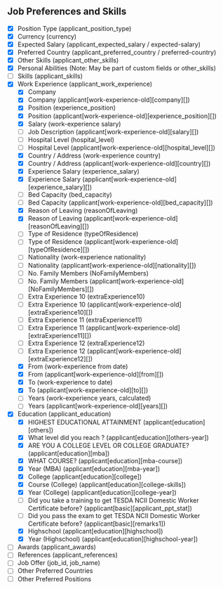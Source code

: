 ## Job Preferences and Skills
- [x] Position Type (applicant_position_type)
- [x] Currency (currency)
- [x] Expected Salary (applicant_expected_salary / expected-salary)
- [x] Preferred Country (applicant_preferred_country / preferred-country)
- [x] Other Skills (applicant_other_skills)
- [x] Personal Abilities (Note: May be part of custom fields or other_skills)
- [ ] Skills (applicant_skills)
- [x] Work Experience (applicant_work_experience)
    - [x] Company
    - [x] Company (applicant[work-experience-old][company][])
    - [x] Position (experience_position)
    - [x] Position (applicant[work-experience-old][experience_position][])
    - [x] Salary (work-experience salary)
    - [ ] Job Description (applicant[work-experience-old][salary][])
    - [ ] Hospital Level (hospital_level)
    - [ ] Hospital Level (applicant[work-experience-old][hospital_level][])
    - [x] Country / Address (work-experience country)
    - [x] Country / Address (applicant[work-experience-old][country][])
    - [x] Experience Salary (experience_salary)
    - [x] Experience Salary (applicant[work-experience-old][experience_salary][])
    - [ ] Bed Capacity (bed_capacity)
    - [ ] Bed Capacity (applicant[work-experience-old][bed_capacity][])
    - [x] Reason of Leaving (reasonOfLeaving)
    - [x] Reason of Leaving (applicant[work-experience-old][reasonOfLeaving][])
    - [ ] Type of Residence (typeOfResidence)
    - [ ] Type of Residence (applicant[work-experience-old][typeOfResidence][])
    - [ ] Nationality (work-experience nationality)
    - [ ] Nationality (applicant[work-experience-old][nationality][])
    - [ ] No. Family Members (NoFamilyMembers)
    - [ ] No. Family Members (applicant[work-experience-old][NoFamilyMembers][])
    - [ ] Extra Experience 10 (extraExperience10)
    - [ ] Extra Experience 10 (applicant[work-experience-old][extraExperience10][])
    - [ ] Extra Experience 11 (extraExperience11)
    - [ ] Extra Experience 11 (applicant[work-experience-old][extraExperience11][])
    - [ ] Extra Experience 12 (extraExperience12)
    - [ ] Extra Experience 12 (applicant[work-experience-old][extraExperience12][])
    - [x] From (work-experience from date)
    - [x] From (applicant[work-experience-old][from][])
    - [x] To (work-experience to date)
    - [x] To (applicant[work-experience-old][to][])
    - [ ] Years (work-experience years, calculated)
    - [ ] Years (applicant[work-experience-old][years][])
- [x] Education (applicant_education)
    - [x] HIGHEST EDUCATIONAL ATTAINMENT (applicant[education][others])
    - [x] What level did you reach ? (applicant[education][others-year])
    - [x] ARE YOU A COLLEGE LEVEL OR COLLEGE GRADUATE? (applicant[education][mba])
    - [x] WHAT COURSE? (applicant[education][mba-course])
    - [x] Year (MBA) (applicant[education][mba-year])
    - [x] College (applicant[education][college])
    - [x] Course (College) (applicant[education][college-skills])
    - [x] Year (College) (applicant[education][college-year])
    - [ ] Did you take a training to get TESDA NCII Domestic Worker Certificate before? (applicant[basic][applicant_ppt_stat])
    - [ ] Did you pass the exam to get TESDA NCII Domestic Worker Certificate before? (applicant[basic][remarks1])
    - [x] Highschool (applicant[education][highschool])
    - [x] Year (Highschool) (applicant[education][highschool-year])
- [ ] Awards (applicant_awards)
- [ ] References (applicant_references)
- [ ] Job Offer (job_id, job_name)
- [ ] Other Preferred Countries
- [ ] Other Preferred Positions
